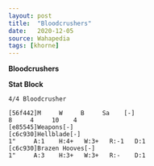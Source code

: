 ```yaml
---
layout: post
title:  "Bloodcrushers"
date:   2020-12-05
source: Wahapedia
tags: [khorne]
---
```


**Bloodcrushers**

**Stat Block**
```
4/4 Bloodcrusher
```

```
[56f442]M     W     B     Sa    [-]
8     4     10    4     
[e85545]Weapons[-]
[c6c930]Hellblade[-]
1"     A:1    H:4+   W:3+   R:-1   D:1   
[c6c930]Brazen Hooves[-]
1"     A:3    H:3+   W:3+   R:-    D:1   
```



